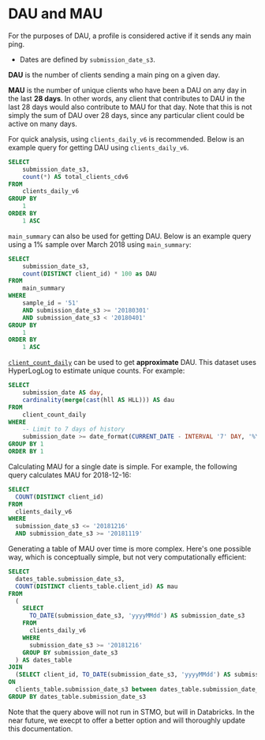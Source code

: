 # DAU and MAU

For the purposes of DAU, a profile is considered active if it sends any main ping.
* Dates are defined by `submission_date_s3`.

**DAU** is the number of clients sending a main ping on a given day.

**MAU** is the number of unique clients who have been a DAU on any day in the last **28 days**. In other words, any client that contributes to DAU in the last 28 days would also contribute to MAU for that day. Note that this is not simply the sum of DAU over 28 days, since any particular client could be active on many days.

For quick analysis, using `clients_daily_v6` is recommended. Below is an example query for getting DAU using `clients_daily_v6`.

```sql
SELECT
    submission_date_s3,
    count(*) AS total_clients_cdv6
FROM
    clients_daily_v6
GROUP BY
    1
ORDER BY
    1 ASC
```

`main_summary` can also be used for getting DAU. Below is an example query using a 1% sample over March 2018 using `main_summary`:

```sql
SELECT
    submission_date_s3,
    count(DISTINCT client_id) * 100 as DAU
FROM
    main_summary
WHERE
    sample_id = '51'
    AND submission_date_s3 >= '20180301'
    AND submission_date_s3 < '20180401'
GROUP BY
    1
ORDER BY
    1 ASC
```

[`client_count_daily`](../datasets/batch_view/client_count_daily/reference.md) can be used to get **approximate** DAU. This dataset uses HyperLogLog to estimate unique counts. For example:

```sql
SELECT
    submission_date AS day,
    cardinality(merge(cast(hll AS HLL))) AS dau
FROM
    client_count_daily
WHERE
    -- Limit to 7 days of history
    submission_date >= date_format(CURRENT_DATE - INTERVAL '7' DAY, '%Y%m%d')
GROUP BY 1
ORDER BY 1
```

Calculating MAU for a single date is simple.  For example, the following query calculates MAU for 2018-12-16:

```sql
SELECT
  COUNT(DISTINCT client_id)
FROM
  clients_daily_v6
WHERE
  submission_date_s3 <= '20181216'
  AND submission_date_s3 >= '20181119'
```
Generating a table of MAU over time is more complex.  Here's one possible way, which is conceptually simple, but not very computationally efficient:

```sql
SELECT
  dates_table.submission_date_s3,
  COUNT(DISTINCT clients_table.client_id) AS mau
FROM
  (
    SELECT
      TO_DATE(submission_date_s3, 'yyyyMMdd') AS submission_date_s3
    FROM
      clients_daily_v6
    WHERE
      submission_date_s3 >= '20181216'
    GROUP BY submission_date_s3
  ) AS dates_table
JOIN
  (SELECT client_id, TO_DATE(submission_date_s3, 'yyyyMMdd') AS submission_date_s3 FROM clients_daily_v6 WHERE submission_date_s3 >= '20181119') clients_table
ON
  clients_table.submission_date_s3 between dates_table.submission_date_s3 - interval 27 day and dates_table.submission_date_s3
GROUP BY dates_table.submission_date_s3
```

Note that the query above will not run in STMO, but will in Databricks.  In the near future, we execpt to offer a better option and will thoroughly update this documentation.
